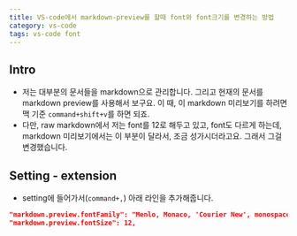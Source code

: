 ```yaml
---
title: VS-code에서 markdown-preview를 할때 font와 font크기를 변경하는 방법
category: vs-code
tags: vs-code font
---
```


## Intro

- 저는 대부분의 문서들을 markdown으로 관리합니다. 그리고 현재의 문서를 markdown preview를 사용해서 보구요. 이 때, 이 markdown 미리보기를 하려면 맥 기준 `command+shift+v`를 하면 되죠.
- 다만, raw markdown에서 저는 font를 12로 해두고 있고, font도 다르게 하는데, markdown 미리보기에서는 이 부분이 달라서, 조금 성가시더라고요. 그래서 그걸 변경했습니다.

## Setting - extension

- setting에 들어가서(`command+,`) 아래 라인을 추가해줍니다.

```json
"markdown.preview.fontFamily": "Menlo, Monaco, 'Courier New', monospace, NanumGothicCoding",
"markdown.preview.fontSize": 12, 
```
